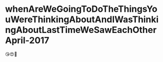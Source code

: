 # whenAreWeGoingToDoTheThingsYouWereThinkingAboutAndIWasThinkingAboutLastTimeWeSawEachOtherApril-2017

😘😍🥰

<!-- the kinds of thoughts and stuff you cant tell anyone to this day, not even to chatgpt, and maybe the only respite is that the other person has figured out what those thoughts were by now ... maybe -->
